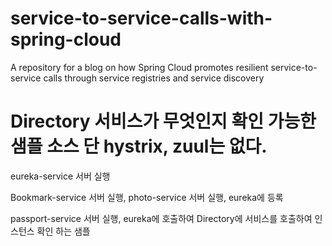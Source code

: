 # service-to-service-calls-with-spring-cloud
A repository for a blog on how Spring Cloud promotes resilient service-to-service calls through service registries and service discovery


# Directory 서비스가 무엇인지 확인 가능한 샘플 소스 단 hystrix, zuul는 없다.
eureka-service 서버 실행 

Bookmark-service 서버 실행, photo-service 서버 실행, eureka에 등록 

passport-service 서버 실행, eureka에 호출하여 Directory에 서비스를 호출하여 인스턴스 확인 하는 샘플
